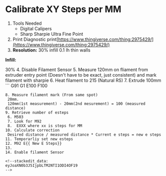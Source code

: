 



# Calibrate XY Steps per MM
1. Tools Needed
	* Digital Calipers
	* Sharp Sharpie Ultra Fine Point
2. Print Diagnostic print[https://www.thingiverse.com/thing:2975429/](https://www.thingiverse.com/thing:2975429/)
3. **Resolution:**
30% infill
0.1 lh
thin walls

**Infill:**

30%
4. Disable Filament Sensor
5. Measure 120mm on fliament from extruder entry point (Doesn't have to be exact, just consistent) and mark filament with sharpie
6. Heat filament to 215 (Natural RS)
7. Extrude 100mm
    ```
    G91
    G1 E100 F100
   ```
8. Measure filament mark (From same spot)
    20mm.
    120mm(1st measurement) - 20mm(2nd mesurement) = 100 (measured distance)
9. Retrieve number of esteps
	6. M503
	7. Look for M92
	8.  EXXX where xx is steps for MM
10. Calculate correction
	Desired distance / measured distance * Current e steps = new e steps
11. Temporarliy set new esteps
12. M92 E{{ New E Steps}}
13. 
14. Enable filament Sensor
	
<!--stackedit_data:
eyJoaXN0b3J5IjpbLTM2NTI1ODI4OF19
-->